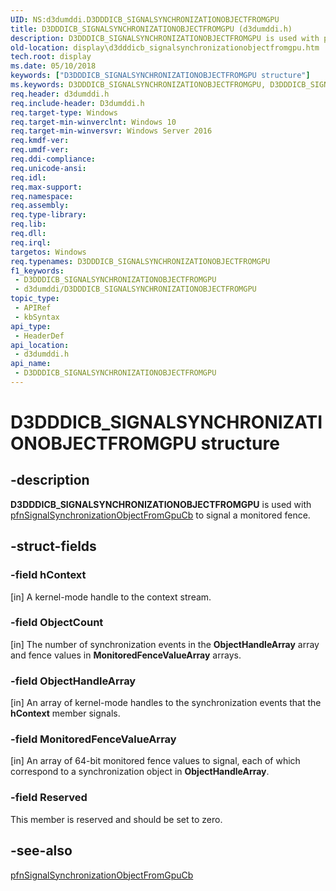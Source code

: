 ```yaml
---
UID: NS:d3dumddi.D3DDDICB_SIGNALSYNCHRONIZATIONOBJECTFROMGPU
title: D3DDDICB_SIGNALSYNCHRONIZATIONOBJECTFROMGPU (d3dumddi.h)
description: D3DDDICB_SIGNALSYNCHRONIZATIONOBJECTFROMGPU is used with pfnSignalSynchronizationObjectFromGpuCb to signal a monitored fence.
old-location: display\d3dddicb_signalsynchronizationobjectfromgpu.htm
tech.root: display
ms.date: 05/10/2018
keywords: ["D3DDDICB_SIGNALSYNCHRONIZATIONOBJECTFROMGPU structure"]
ms.keywords: D3DDDICB_SIGNALSYNCHRONIZATIONOBJECTFROMGPU, D3DDDICB_SIGNALSYNCHRONIZATIONOBJECTFROMGPU structure [Display Devices], d3dumddi/D3DDDICB_SIGNALSYNCHRONIZATIONOBJECTFROMGPU, display.d3dddicb_signalsynchronizationobjectfromgpu
req.header: d3dumddi.h
req.include-header: D3dumddi.h
req.target-type: Windows
req.target-min-winverclnt: Windows 10
req.target-min-winversvr: Windows Server 2016
req.kmdf-ver: 
req.umdf-ver: 
req.ddi-compliance: 
req.unicode-ansi: 
req.idl: 
req.max-support: 
req.namespace: 
req.assembly: 
req.type-library: 
req.lib: 
req.dll: 
req.irql: 
targetos: Windows
req.typenames: D3DDDICB_SIGNALSYNCHRONIZATIONOBJECTFROMGPU
f1_keywords:
 - D3DDDICB_SIGNALSYNCHRONIZATIONOBJECTFROMGPU
 - d3dumddi/D3DDDICB_SIGNALSYNCHRONIZATIONOBJECTFROMGPU
topic_type:
 - APIRef
 - kbSyntax
api_type:
 - HeaderDef
api_location:
 - d3dumddi.h
api_name:
 - D3DDDICB_SIGNALSYNCHRONIZATIONOBJECTFROMGPU
---
```


# D3DDDICB_SIGNALSYNCHRONIZATIONOBJECTFROMGPU structure


## -description

<b>D3DDDICB_SIGNALSYNCHRONIZATIONOBJECTFROMGPU</b> is used with <a href="/windows-hardware/drivers/ddi/d3dumddi/nc-d3dumddi-pfnd3dddi_signalsynchronizationobjectfromgpucb">pfnSignalSynchronizationObjectFromGpuCb</a> to signal a monitored fence.

## -struct-fields

### -field hContext

[in] A kernel-mode handle to the context stream.

### -field ObjectCount

[in] The number of synchronization events in the <b>ObjectHandleArray</b> array and fence values in <b>MonitoredFenceValueArray</b> arrays.

### -field ObjectHandleArray

[in] An array of kernel-mode handles to the synchronization events that the <b>hContext</b> member signals.

### -field MonitoredFenceValueArray

[in] An array of 64-bit monitored fence values to signal, each of which correspond to a synchronization object in <b>ObjectHandleArray</b>.

### -field Reserved

This member is reserved and should be set to zero.

## -see-also

<a href="/windows-hardware/drivers/ddi/d3dumddi/nc-d3dumddi-pfnd3dddi_signalsynchronizationobjectfromgpucb">pfnSignalSynchronizationObjectFromGpuCb</a>
